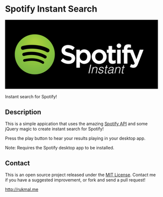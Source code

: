 # Spotify Instant Search

![Spotify Instant logo](images/spotify_logo.png)

Instant search for Spotify!

## Description

This is a simple appication that uses the amazing [Spotify API](https://developer.spotify.com) and some jQuery magic to create instant search for Spotify!

Press the play button to hear your results playing in your desktop app.

Note: Requires the Spotify desktop app to be installed.

## Contact

This is an open source project released under the [MIT License](LICENSE). Contact me if you have a suggested improvement, or fork and send a pull request!

http://rukmal.me
